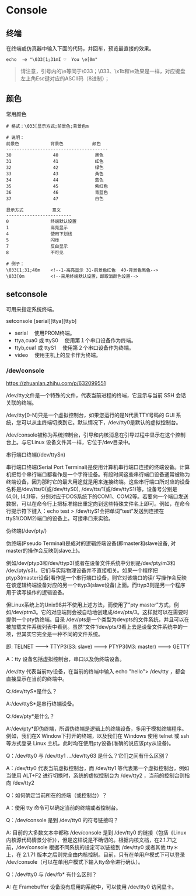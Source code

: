 # Console

## 终端

在终端或仿真器中输入下面的代码，并回车，预览最直接的效果。

```shell
echo  -e "\033[1;31mI ♡  You \e[0m"
```

> 请注意，引号内的\e等同于\033；\033、\x1b和\e效果是一样，对应键盘左上角Esc键对应的ASCII码（8进制）；

## 颜色


常用颜色

```shell
# 格式：\033[显示方式;前景色;背景色m
 
# 说明：
前景色            背景色           颜色
---------------------------------------
30                40              黑色
31                41              红色
32                42              绿色
33                43              黃色
34                44              蓝色
35                45              紫红色
36                46              青蓝色
37                47              白色
 
显示方式           意义
-------------------------
0                终端默认设置
1                高亮显示
4                使用下划线
5                闪烁
7                反白显示
8                不可见
 
# 例子：
\033[1;31;40m    <!--1-高亮显示 31-前景色红色  40-背景色黑色-->
\033[0m          <!--采用终端默认设置，即取消颜色设置-->
```

## setconsole

可用来指定系统终端。

setconsole [serial][ttya][ttyb]

- serial 　使用PROM终端。
- ttya,cua0 或 ttyS0 　使用第１个串口设备作为终端。
- ttyb,cua1 或 ttyS1 　使用第２个串口设备作为终端。
- video 　使用主机上的显卡作为终端。

### /dev/console

https://zhuanlan.zhihu.com/p/632099551

/dev/tty文件是一个特殊的文件，代表当前进程的终端，它显示与当前 SSH 会话关联的终端。

/dev/tty[0-N]只是一个虚拟控制台，如果您运行的是N代表TTY号码的 GUI 系统，您可以从主终端切换到它。默认情况下，/dev/tty0是默认的虚拟控制台。

/dev/console被称为系统控制台，引导和内核消息在引导过程中显示在这个控制台上。与它Linux 设备文件其一样，它位于/dev目录中。

串行端口终端(/dev/ttySn)

串行端口终端(Serial Port Terminal)是使用计算机串行端口连接的终端设备。计算机把每个串行端口都看作是一个字符设备。有段时间这些串行端口设备通常被称为终端设备，因为那时它的最大用途就是用来连接终端。这些串行端口所对应的设备名称是/dev/tts/0(或/dev/ttyS0), /dev/tts/1(或/dev/ttyS1)等，设备号分别是(4,0), (4,1)等，分别对应于DOS系统下的COM1、COM2等。若要向一个端口发送数据，可以在命令行上把标准输出重定向到这些特殊文件名上即可。例如，在命令行提示符下键入：echo test > /dev/ttyS1会把单词”test”发送到连接在ttyS1(COM2)端口的设备上。可接串口来实验。

伪终端(/dev/pty/)

伪终端(Pseudo Terminal)是成对的逻辑终端设备(即master和slave设备, 对master的操作会反映到slave上)。

例如/dev/ptyp3和/dev/ttyp3(或者在设备文件系统中分别是/dev/pty/m3和 /dev/pty/s3)。它们与实际物理设备并不直接相关。如果一个程序把ptyp3(master设备)看作是一个串行端口设备，则它对该端口的读/ 写操作会反映在该逻辑终端设备对应的另一个ttyp3(slave设备)上面。而ttyp3则是另一个程序用于读写操作的逻辑设备。


但Linux系统上的Unix98并不使用上述方法，而使用了”pty master”方式，例如/dev/ptm3。它的对应端则会被自动地创建成/dev/pts/3。这样就可以在需要时提供一个pty伪终端。目录 /dev/pts是一个类型为devpts的文件系统，并且可以在被加载文件系统列表中看到。虽然“文件”/dev/pts/3看上去是设备文件系统中的一项，但其实它完全是一种不同的文件系统。

即: TELNET ---> TTYP3(S3: slave) ---> PTYP3(M3: master) ---> GETTY

A：tty 设备包括虚拟控制台，串口以及伪终端设备。

/dev/tty 代表当前tty设备，在当前的终端中输入 echo "hello"> /dev/tty ，都会直接显示在当前的终端中。

Q:/dev/ttyS*是什么？

A:/dev/ttyS*是串行终端设备。

Q:/dev/pty*是什么？

A:/dev/pty*即伪终端，所谓伪终端是逻辑上的终端设备，多用于模拟终端程序。例如，我们在X Window下打开的终端，以及我们在 Windows 使用 telnet 或 ssh 等方式登录 Linux 主机，此时均在使用pty设备(准确的说应该pty从设备)。

Q：/dev/tty0 与 /dev/tty1 …/dev/tty63 是什么？它们之间有什么区别？

A：/dev/tty0 代表当前虚拟控制台，而 /dev/tty1 等代表第一个虚拟控制台，例如当使用 ALT+F2 进行切换时，系统的虚拟控制台为 /dev/tty2 ，当前的控制台则指向 /dev/tty2

Q：如何确定当前所在的终端（或控制台）？

A：使用 tty 命令可以确定当前的终端或者控制台。

Q：/dev/console 是到 /dev/tty0 的符号链接吗？

A: 目前的大多数文本中都称 /dev/console 是到 /dev/tty0 的链接（包括《Linux内核源代码情景分析》），但是这样说是不确切的。根据内核文档，在2.1.71之前，/dev/console 根据不同系统的设定可以链接到 /dev/tty0 或者其他 tty＊ 上，在 2.1.71 版本之后则完全由内核控制。目前，只有在单用户模式下可以登录 /dev/console（可以在单用户模式下输入tty命令进行确认）。

Q：/dev/tty0 与 /dev/fb* 有什么区别？

A: 在 Framebuffer 设备没有启用的系统中，可以使用 /dev/tty0 访问显卡。

